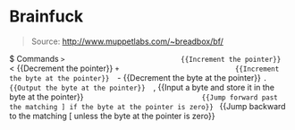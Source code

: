 # Brainfuck

> Source: http://www.muppetlabs.com/~breadbox/bf/

$ Commands
    `>                             {{Increment the pointer}} 
    `<                             {{Decrement the pointer}} 
    `+                             {{Increment the byte at the pointer}} 
    `-                             {{Decrement the byte at the pointer}} 
    `.                             {{Output the byte at the pointer}} 
    `,                             {{Input a byte and store it in the byte at the pointer}} 
    `                              {{Jump forward past the matching ] if the byte at the pointer is zero}} 
    `                              {{Jump backward to the matching [ unless the byte at the pointer is zero}} 

